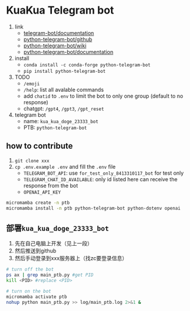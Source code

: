 # KuaKua Telegram bot

1. link
   * [telegram-bot/documentation](https://core.telegram.org/bots)
   * [python-telegram-bot/github](https://github.com/python-telegram-bot/python-telegram-bot)
   * [python-telegram-bot/wiki](https://github.com/python-telegram-bot/python-telegram-bot/wiki)
   * [python-telegram-bot/documentation](https://python-telegram-bot.org/)
2. install
   * `conda install -c conda-forge python-telegram-bot`
   * `pip install python-telegram-bot`
3. TODO
   * `/emoji`
   * `/help`: list all avalable commands
   * add `chatid` to `.env` to limit the bot to only one group (default to no response)
   * chatgpt: `/gpt4`, `/gpt3`, `/gpt_reset`
4. telegram bot
   * name: `kua_kua_doge_23333_bot`
   * PTB: `python-telegram-bot`

## how to contribute

1. `git clone xxx`
2. `cp .env.example .env` and fill the `.env` file
   * `TELEGRAM_BOT_API`: use `for_test_only_8413310117_bot` for test only
   * `TELEGRAM_CHAT_ID_AVAILABLE`: only id listed here can receive the response from the bot
   * `OPENAI_API_KEY`

```bash
micromamba create -n ptb
micromamba install -n ptb python-telegram-bot python-dotenv openai
```

## 部署`kua_kua_doge_23333_bot`

1. 先在自己电脑上开发（见上一段）
2. 然后推送到github
3. 然后手动登录到xxx服务器上（找zc要登录信息）

```bash
# turn off the bot
ps ax | grep main_ptb.py #get PID
kill <PID> #replace <PID>

# turn on the bot
micromamba activate ptb
nohup python main_ptb.py >> log/main_ptb.log 2>&1 &
```
